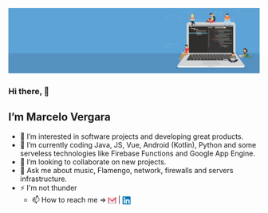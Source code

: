 ![alt text](https://github.com/marcelorvergara/marcelorvergara/blob/main/good-programmer-banner-final.jpg)

### Hi there, :wave: 


## I’m Marcelo Vergara


- 👀 I’m interested in software projects and developing great products.
- 🌱 I’m currently coding Java, JS, Vue, Android (Kotlin), Python and some serveless technologies like Firebase Functions and Google App Engine.
- 💞️ I’m looking to collaborate on new projects.
- :speech_balloon: Ask me about music, Flamengo, network, firewalls and servers infrastructure.
- :zap: I'm not thunder
    - 📫 How to reach me => <a href="mailto:marcelorv@gmail.com"><img src="icons/gmail.svg" alt="GmailIcon" width="16" height="16" align="center"><img/></a> | <a href="https://www.linkedin.com/in/mvergara/"><img src="icons/linkedin.svg" alt="LinkedinIcon" width="16" height="16" align="center"><img/>



<!---
marcelorvergara/marcelorvergara is a ✨ special ✨ repository because its `README.md` (this file) appears on your GitHub profile.
You can click the Preview link to take a look at your changes.
--->

